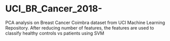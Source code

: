 # UCI_BR_Cancer_2018-
PCA analysis on  Breast Cancer Coimbra dataset from UCI  Machine Learning Repository. After reducing number of features, the features are used to classify healthy controls vs patients using SVM
